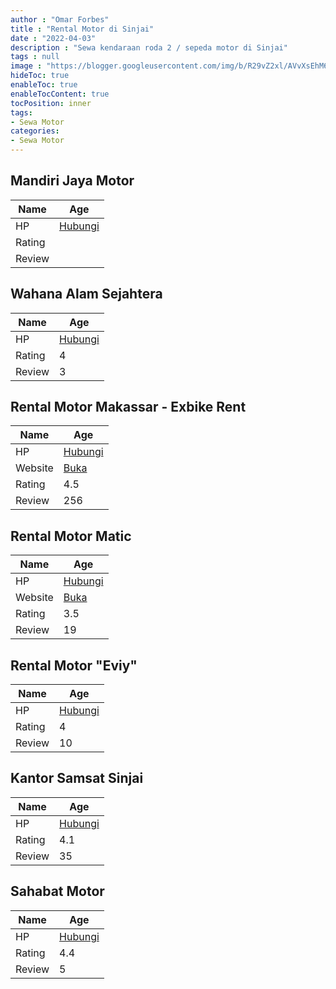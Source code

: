 ```yaml
---
author : "Omar Forbes"
title : "Rental Motor di Sinjai"
date : "2022-04-03"
description : "Sewa kendaraan roda 2 / sepeda motor di Sinjai"
tags : null
image : "https://blogger.googleusercontent.com/img/b/R29vZ2xl/AVvXsEhM64kRZYjPGruQTO1Rmi6evroAoYgY9gMzgjnEF286wdw3VRkezg9eiT5mVPh6f16JgkvWNNsBiEk2MLaEkqPj9BGjkO6yxRFgtAV2-OfDKaV_9VGDgldpsXwkxOowiBifk6dug0kZztqnBxl1Xma6sGmbTZCPgLUGup6mvKIuRKmTTdzPBBN2FncKww/w300-h200/rental-motor-di-sinjai.png"
hideToc: true
enableToc: true
enableTocContent: true
tocPosition: inner
tags:
- Sewa Motor
categories:
- Sewa Motor
---
```



## Mandiri Jaya Motor

Name | Age
--------|------
HP | [Hubungi](https://pcandroidplayer.blogspot.com/?clayads=https://getnumber.ndower.dev?phone=)
Rating | 
Review | 


## Wahana Alam Sejahtera

Name | Age
--------|------
HP | [Hubungi](https://pcandroidplayer.blogspot.com/?clayads=https://getnumber.ndower.dev?phone=)
Rating | 4
Review | 3


## Rental Motor Makassar - Exbike Rent

Name | Age
--------|------
HP | [Hubungi](https://pcandroidplayer.blogspot.com/?clayads=https://getnumber.ndower.dev?phone=MDgyMjkxMTkzMDE5)
Website | [Buka](https://pcandroidplayer.blogspot.com/?clayads=aHR0cDovL3d3dy5leGJpa2UtcmVudC5jb20v) 
Rating | 4.5
Review | 256


## Rental Motor Matic

Name | Age
--------|------
HP | [Hubungi](https://pcandroidplayer.blogspot.com/?clayads=https://getnumber.ndower.dev?phone=MDg1MjU2MTU5ODE4)
Website | [Buka](https://pcandroidplayer.blogspot.com/?clayads=aHR0cDovL3d3dy5yb2JlcnRhcnVuZy53aXhzaXRlLmNvbS9yZW50YWxtb3Rvcm1ha2Fzc2Fy) 
Rating | 3.5
Review | 19


## Rental Motor &quot;Eviy&quot;

Name | Age
--------|------
HP | [Hubungi](https://pcandroidplayer.blogspot.com/?clayads=https://getnumber.ndower.dev?phone=MDgyMzQ4MzkyMDQ5)
Rating | 4
Review | 10


## Kantor Samsat Sinjai

Name | Age
--------|------
HP | [Hubungi](https://pcandroidplayer.blogspot.com/?clayads=https://getnumber.ndower.dev?phone=)
Rating | 4.1
Review | 35


## Sahabat Motor

Name | Age
--------|------
HP | [Hubungi](https://pcandroidplayer.blogspot.com/?clayads=https://getnumber.ndower.dev?phone=MDg1Mjk5NzY4MTA2)
Rating | 4.4
Review | 5


